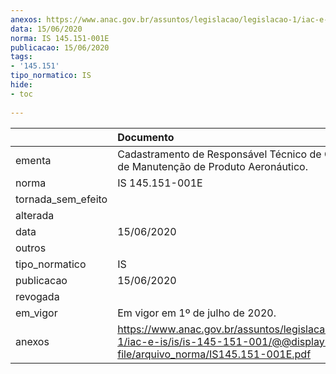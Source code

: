 ```yaml
---
anexos: https://www.anac.gov.br/assuntos/legislacao/legislacao-1/iac-e-is/is/is-145-151-001/@@display-file/arquivo_norma/IS145.151-001E.pdf
data: 15/06/2020
norma: IS 145.151-001E
publicacao: 15/06/2020
tags:
- '145.151'
tipo_normatico: IS
hide: 
- toc 
 
---
```


|                    | Documento                                                                                                                           |
|:-------------------|:------------------------------------------------------------------------------------------------------------------------------------|
| ementa             | Cadastramento de Responsável Técnico de Organização de Manutenção de Produto Aeronáutico.                                           |
| norma              | IS 145.151-001E                                                                                                                     |
| tornada_sem_efeito |                                                                                                                                     |
| alterada           |                                                                                                                                     |
| data               | 15/06/2020                                                                                                                          |
| outros             |                                                                                                                                     |
| tipo_normatico     | IS                                                                                                                                  |
| publicacao         | 15/06/2020                                                                                                                          |
| revogada           |                                                                                                                                     |
| em_vigor           | Em vigor em 1º de julho de 2020.                                                                                                    |
| anexos             | https://www.anac.gov.br/assuntos/legislacao/legislacao-1/iac-e-is/is/is-145-151-001/@@display-file/arquivo_norma/IS145.151-001E.pdf |